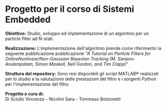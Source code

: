 # Progetto per il corso di Sistemi Embedded

<b>Obiettivo:</b>
Studio, sviluppo ed implementazione di un algoritmo per un particle filter ad N-stati.

<b>Realizzazione:</b>
L'implementazione dell'algoritmo prende come riferimento la seguente pubblicazione pubblicazione 
<i>"A Tutorial on Particle Filters for OnlineNonlinear/Non-Gaussian Bayesian Tracking (M. Sanjeev Arulampalam, Simon Maskell, Neil Gordon, and Tim Clapp)"</i>

<b>Struttura del repository:</b>
Sono resi disponibili gli script MATLAB® realizzati per lo studio e la valutazione delle prestazioni del filtro e 
i sorgenti Python per l'implementazione del filtro

<b>Progetto a cura di:</b><br>
Di Sciullo Vincenzo - Nicolini Sara - Tommaso Bolzonetti


